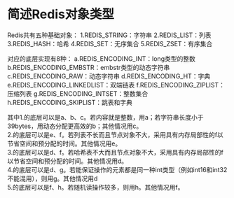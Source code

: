 # 简述Redis对象类型
Redis共有五种基础对象：
    1.REDIS_STRING：字符串
    2.REDIS_LIST：列表
    3.REDIS_HASH：哈希
    4.REDIS_SET：无序集合
    5.REDIS_ZSET：有序集合
    
对应的底层实现有8种：
    a.REDIS_ENCODING_INT：long类型的整数
    b.REDIS_ENCODING_EMBSTR：embstr类型的动态字符串
    c.REDIS_ENCODING_RAW：动态字符串
    d.REDIS_ENCODING_HT：字典
    e.REDIS_ENCODING_LINKEDLIST：双端链表
    f.REDIS_ENCODING_ZIPLIST：压缩列表
    g.REDIS_ENCODING_INTSET：整数集合
    h.REDIS_ENCODING_SKIPLIST：跳表和字典
    
其中1.的底层可以是a、b、c。若内容就是整数，用a；若字符串长度小于39bytes，用动态分配更高效的b；其他情况用c。  
2.的底层可以是e、f。若列表不长而且节点对象不大，采用具有内存局部性的f以节省空间和预分配的时间。其他情况用e。  
3.的底层可以是d、f。若哈希表不大而且节点对象不大，采用具有内存局部性的f以节省空间和预分配的时间。其他情况用d。  
4.的底层可以是d、g。若能保证操作的元素都是同一种int类型（例如int16和int32不能混用），则用g。其他情况用d  
5.的底层可以是f、h。若随机读操作较多，则用h。其他情况用f。
